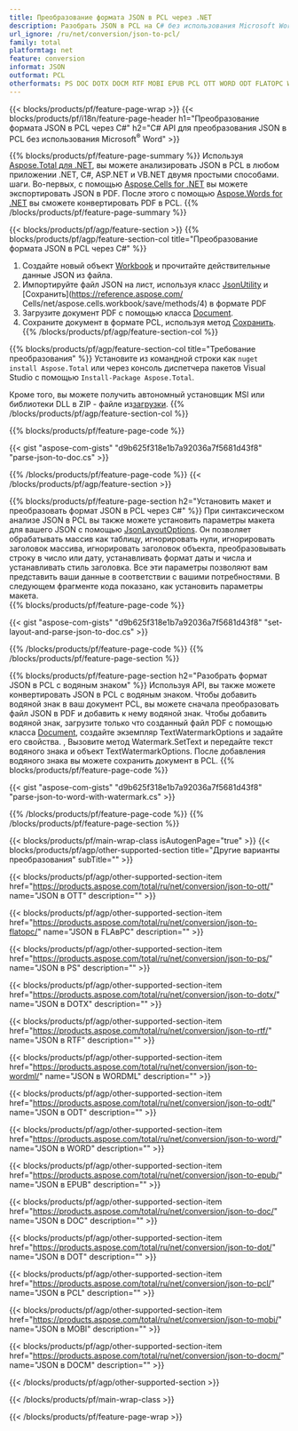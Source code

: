 ```yaml
---
title: Преобразование формата JSON в PCL через .NET
description: Разобрать JSON в PCL на C# без использования Microsoft Word
url_ignore: /ru/net/conversion/json-to-pcl/
family: total
platformtag: net
feature: conversion
informat: JSON
outformat: PCL
otherformats: PS DOC DOTX DOCM RTF MOBI EPUB PCL OTT WORD ODT FLATOPC WORDML DOT
---
```

{{< blocks/products/pf/feature-page-wrap >}}
{{< blocks/products/pf/i18n/feature-page-header h1="Преобразование формата JSON в PCL через C#" h2="C# API для преобразования JSON в PCL без использования Microsoft<sup>&reg;</sup> Word" >}}

{{% blocks/products/pf/feature-page-summary %}}
Используя [Aspose.Total для .NET](https://products.aspose.com/total/net/), вы можете анализировать JSON в PCL в любом приложении .NET, C#, ASP.NET и VB.NET двумя простыми способами. шаги. Во-первых, с помощью [Aspose.Cells for .NET](https://products.aspose.com/cells/net/) вы можете экспортировать JSON в PDF. После этого с помощью [Aspose.Words for .NET](https://products.aspose.com/words/net/) вы сможете конвертировать PDF в PCL.
{{% /blocks/products/pf/feature-page-summary  %}}

{{< blocks/products/pf/agp/feature-section >}}
{{% blocks/products/pf/agp/feature-section-col title="Преобразование формата JSON в PCL через C#" %}}
1. Создайте новый объект [Workbook](https://reference.aspose.com/cells/net/aspose.cells/workbook) и прочитайте действительные данные JSON из файла.
2. Импортируйте файл JSON на лист, используя класс [JsonUtility](https://reference.aspose.com/cells/net/aspose.cells.utility/jsonutility) и [Сохранить](https://reference.aspose.com/ Cells/net/aspose.cells.workbook/save/methods/4) в формате PDF
3. Загрузите документ PDF с помощью класса [Document](https://reference.aspose.com/words/net/aspose.words/document).
4. Сохраните документ в формате PCL, используя метод [Сохранить](https://reference.aspose.com/words/net/aspose.words.document/save/methods/3).
{{% /blocks/products/pf/agp/feature-section-col %}}

{{% blocks/products/pf/agp/feature-section-col title="Требование преобразования" %}}
Установите из командной строки как ```nuget install Aspose.Total``` или через консоль диспетчера пакетов Visual Studio с помощью ```Install-Package Aspose.Total```.

Кроме того, вы можете получить автономный установщик MSI или библиотеки DLL в ZIP - файле из[загрузки](https://downloads.aspose.com/total/net).
{{% /blocks/products/pf/agp/feature-section-col %}}

{{% blocks/products/pf/feature-page-code %}}

{{< gist "aspose-com-gists" "d9b625f318e1b7a92036a7f5681d43f8" "parse-json-to-doc.cs" >}}


{{% /blocks/products/pf/feature-page-code %}}
{{< /blocks/products/pf/agp/feature-section >}}

{{% blocks/products/pf/feature-page-section  h2="Установить макет и преобразовать формат JSON в PCL через С#" %}}
При синтаксическом анализе JSON в PCL вы также можете установить параметры макета для вашего JSON с помощью [JsonLayoutOptions](https://reference.aspose.com/cells/net/aspose.cells.utility/jsonlayoutoptions). Он позволяет обрабатывать массив как таблицу, игнорировать нули, игнорировать заголовок массива, игнорировать заголовок объекта, преобразовывать строку в число или дату, устанавливать формат даты и числа и устанавливать стиль заголовка. Все эти параметры позволяют вам представить ваши данные в соответствии с вашими потребностями. В следующем фрагменте кода показано, как установить параметры макета.  
{{% blocks/products/pf/feature-page-code %}}

{{< gist "aspose-com-gists" "d9b625f318e1b7a92036a7f5681d43f8" "set-layout-and-parse-json-to-doc.cs" >}}

{{% /blocks/products/pf/feature-page-code  %}}
{{% /blocks/products/pf/feature-page-section %}}

{{% blocks/products/pf/feature-page-section  h2="Разобрать формат JSON в PCL с водяным знаком" %}}
Используя API, вы также можете конвертировать JSON в PCL с водяным знаком. Чтобы добавить водяной знак в ваш документ PCL, вы можете сначала преобразовать файл JSON в PDF и добавить к нему водяной знак. Чтобы добавить водяной знак, загрузите только что созданный файл PDF с помощью класса [Document](https://reference.aspose.com/words/net/aspose.words/document), создайте экземпляр TextWatermarkOptions и задайте его свойства. , Вызовите метод Watermark.SetText и передайте текст водяного знака и объект TextWatermarkOptions. После добавления водяного знака вы можете сохранить документ в PCL. 
{{% blocks/products/pf/feature-page-code %}}

{{< gist "aspose-com-gists" "d9b625f318e1b7a92036a7f5681d43f8" "parse-json-to-word-with-watermark.cs" >}}

{{% /blocks/products/pf/feature-page-code  %}}
{{% /blocks/products/pf/feature-page-section %}}

{{< blocks/products/pf/main-wrap-class isAutogenPage="true" >}}
{{< blocks/products/pf/agp/other-supported-section title="Другие варианты преобразования" subTitle="" >}}

{{< blocks/products/pf/agp/other-supported-section-item href="https://products.aspose.com/total/ru/net/conversion/json-to-ott/" name="JSON в OTT" description="" >}}

{{< blocks/products/pf/agp/other-supported-section-item href="https://products.aspose.com/total/ru/net/conversion/json-to-flatopc/" name="JSON в FLAвPC" description="" >}}

{{< blocks/products/pf/agp/other-supported-section-item href="https://products.aspose.com/total/ru/net/conversion/json-to-ps/" name="JSON в PS" description="" >}}

{{< blocks/products/pf/agp/other-supported-section-item href="https://products.aspose.com/total/ru/net/conversion/json-to-dotx/" name="JSON в DOTX" description="" >}}

{{< blocks/products/pf/agp/other-supported-section-item href="https://products.aspose.com/total/ru/net/conversion/json-to-rtf/" name="JSON в RTF" description="" >}}

{{< blocks/products/pf/agp/other-supported-section-item href="https://products.aspose.com/total/ru/net/conversion/json-to-wordml/" name="JSON в WORDML" description="" >}}

{{< blocks/products/pf/agp/other-supported-section-item href="https://products.aspose.com/total/ru/net/conversion/json-to-odt/" name="JSON в ODT" description="" >}}

{{< blocks/products/pf/agp/other-supported-section-item href="https://products.aspose.com/total/ru/net/conversion/json-to-word/" name="JSON в WORD" description="" >}}

{{< blocks/products/pf/agp/other-supported-section-item href="https://products.aspose.com/total/ru/net/conversion/json-to-epub/" name="JSON в EPUB" description="" >}}

{{< blocks/products/pf/agp/other-supported-section-item href="https://products.aspose.com/total/ru/net/conversion/json-to-doc/" name="JSON в DOC" description="" >}}

{{< blocks/products/pf/agp/other-supported-section-item href="https://products.aspose.com/total/ru/net/conversion/json-to-dot/" name="JSON в DOT" description="" >}}

{{< blocks/products/pf/agp/other-supported-section-item href="https://products.aspose.com/total/ru/net/conversion/json-to-pcl/" name="JSON в PCL" description="" >}}

{{< blocks/products/pf/agp/other-supported-section-item href="https://products.aspose.com/total/ru/net/conversion/json-to-mobi/" name="JSON в MOBI" description="" >}}

{{< blocks/products/pf/agp/other-supported-section-item href="https://products.aspose.com/total/ru/net/conversion/json-to-docm/" name="JSON в DOCM" description="" >}}



{{< /blocks/products/pf/agp/other-supported-section >}}

{{< /blocks/products/pf/main-wrap-class >}}

{{< /blocks/products/pf/feature-page-wrap >}}